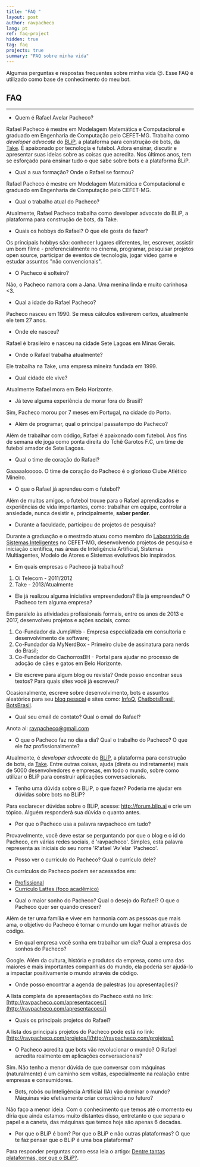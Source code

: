 ```yaml
---
title: "FAQ "
layout: post
author: ravpacheco
lang: pt
ref: faq-project
hidden: true
tag: faq
projects: true
summary: "FAQ sobre minha vida"
---
```


Algumas perguntas e respostas frequentes sobre minha vida 😉. Esse FAQ é utilizado como base de conhecimento do meu bot.

<div class="breaker"></div>

## FAQ 
-----------------------------

* Quem é Rafael Avelar Pacheco?

Rafael Pacheco é mestre em Modelagem Matemática e Computacional e graduado em Engenharia de Computação pelo CEFET-MG. Trabalha como _developer advocate_ do [BLiP](http://blip.ai/), a plataforma para construção de bots, da [Take](https://take.net).
É apaixonado por tecnologia e futebol. Adora ensinar, discutir e apresentar suas ideias sobre as coisas que acredita. 
Nos últimos anos, tem se esforçado para ensinar tudo o que sabe sobre bots e a plataforma BLiP.

* Qual a sua formação? Onde o Rafael se formou?

Rafael Pacheco é mestre em Modelagem Matemática e Computacional e graduado em Engenharia de Computação pelo CEFET-MG. 

* Qual o trabalho atual do Pacheco?

Atualmente, Rafael Pacheco trabalha como developer advocate do BLiP, a plataforma para construção de bots, da Take.

* Quais os hobbys do Rafael? O que ele gosta de fazer?

Os principais hobbys são: conhecer lugares diferentes, ler, escrever, assistir um bom filme - preferencialmente no cinema, programar, pesquisar projetos open source, participar de eventos de tecnologia, jogar video game e estudar assuntos "não convencionais".

* O Pacheco é solteiro?

Não, o Pacheco namora com a Jana. Uma menina linda e muito carinhosa <3.

* Qual a idade do Rafael Pacheco?

Pacheco nasceu em 1990. Se meus cálculos estiverem certos, atualmente ele tem 27 anos.

* Onde ele nasceu?

Rafael é brasileiro e nasceu na cidade Sete Lagoas em Minas Gerais.

* Onde o Rafael trabalha atualmente?

Ele trabalha na Take, uma empresa mineira fundada em 1999.

* Qual cidade ele vive?

Atualmente Rafael mora em Belo Horizonte.

* Já teve alguma experiência de morar fora do Brasil?

Sim, Pacheco morou por 7 meses em Portugal, na cidade do Porto.

* Além de programar, qual o principal passatempo do Pacheco?

Além de trabalhar com código, Rafael é apaixonado com futebol. Aos fins de semana ele joga como ponta direita do Tchê Garotos F.C, um time de futebol amador de Sete Lagoas.

* Qual o time de coração do Rafael?

Gaaaaalooooo. O time de coração do Pacheco é o glorioso Clube Atlético Mineiro.

* O que o Rafael já aprendeu com o futebol?

Além de muitos amigos, o futebol trouxe para o Rafael aprendizados e experiências de vida importantes, como: trabalhar em equipe, controlar a ansiedade, nunca desistir e, principalmente, **saber perder**.

* Durante a faculdade, participou de projetos de pesquisa?

Durante a graduação e o mestrado atuou como membro do <a href="http://www.lsi.cefetmg.br/">Laboratório de Sistemas Inteligentes</a> no CEFET-MG, desenvolvendo projetos de pesquisa e iniciação científica, nas áreas de Inteligência Artificial, Sistemas Multiagentes, Modelo de Atores e Sistemas evolutivos bio inspirados.

* Em quais empresas o Pacheco já trabalhou?

1. Oi Telecom - 2011/2012
2. Take - 2013/Atualmente

* Ele já realizou alguma iniciativa empreendedora? Ela já empreendeu? O Pacheco tem alguma empresa?

Em paralelo às atividades profissionais formais, entre os anos de 2013 e 2017, desenvolveu projetos e ações sociais, como: 

1. Co-Fundador da JumpWeb - Empresa especializada em consultoria e desenvolvimento de software;
2. Co-Fundador da MyNerdBox - Primeiro clube de assinatura para nerds do Brasil;
3. Co-Fundador do CachorrosBH - Portal para ajudar no processo de adoção de cães e gatos em Belo Horizonte.

* Ele escreve para algum blog ou revista? Onde posso encontrar seus textos? Para quais sites você já escreveu?

Ocasionalmente, escreve sobre desenvolvimento, bots e assuntos aleatórios para seu [blog pessoal](http://ravpacheco.com/blog/) e sites como: [InfoQ](http://infoq.com/), [ChatbotsBrasil](https://chatbotsbrasil.take.net/), [BotsBrasil](https://medium.com/botsbrasil).

* Qual seu email de contato? Qual o email do Rafael?

Anota ai: ravpacheco@gmail.com

* O que o Pacheco faz no dia a dia? Qual o trabalho do Pacheco? O que ele faz profissionalmente?

Atualmente, é *developer advocate* do [BLiP](http://blip.ai/), a plataforma para construção de bots, da [Take](https://take.net). Entre outras coisas, ajuda (direta ou indiretamente) mais de 5000 desenvolvedores e empresas, em todo o mundo, sobre como utilizar o BLiP para construir aplicações conversacionais.

* Tenho uma dúvida sobre o BLiP, o que fazer? Poderia me ajudar em dúvidas sobre bots no BLiP?

Para esclarecer dúvidas sobre o BLiP, acesse: http://forum.blip.ai e crie um tópico. Alguém responderá sua dúvida o quanto antes.

* Por que o Pacheco usa a palavra ravpacheco em tudo?

Provavelmente, você deve estar se perguntando por que o blog e o id do Pacheco, em várias redes sociais, é 'ravpacheco'.
Simples, esta palavra representa as iniciais do seu nome 'R'afael 'Av'elar 'Pacheco'.

* Posso ver o currículo do Pacheco? Qual o currículo dele?

Os currículos do Pacheco podem ser acessados em:

- [Profissional](https://goo.gl/LRzSG3)
- [Currículo Lattes (foco acadêmico)](http://lattes.cnpq.br/6347254071071364)

* Qual o maior sonho do Pacheco? Qual o desejo do Rafael? O que o Pacheco quer ser quando crescer?

Além de ter uma família e viver em harmonia com as pessoas que mais ama, o objetivo do Pacheco é tornar o mundo um lugar melhor através de código.

* Em qual empresa você sonha em trabalhar um dia? Qual a empresa dos sonhos do Pacheco?

Google. Além da cultura, história e produtos da empresa, como uma das maiores e mais importantes companhias do mundo, ela poderia ser ajudá-lo a impactar positivamente o mundo através de código.

* Onde posso encontrar a agenda de palestras (ou apresentações)?

A lista completa de apresentações do Pacheco está no link: [http://ravpacheco.com/apresentacoes/](http://ravpacheco.com/apresentacoes/)

* Quais os principais projetos do Rafael?

A lista dos principais projetos do Pacheco pode está no link: [http://ravpacheco.com/projetos/](http://ravpacheco.com/projetos/)

* O Pacheco acredita que bots vão revolucionar o mundo? O Rafael acredita realmente em aplicações conversacionais?

Sim. Não tenho a menor dúvida de que conversar com máquinas (naturalmente) é um caminho sem voltas, especialmente na realação entre empresas e consumidores.

* Bots, robôs ou Inteligência Artificial (IA) vão dominar o mundo? Máquinas vão efetivamente criar consciência no futuro?

Não faço a menor ideia. Com o conhecimento que temos até o momento eu diria que ainda estamos muito distantes disso, entretanto o que separa o papel e a caneta, das máquinas que temos hoje são apenas 6 decadas.

* Por que o BLiP é bom? Por que o BLiP e não outras plataformas? O que te faz pensar que o BLiP é uma boa plataforma?

Para responder perguntas como essa leia o artigo: [Dentre tantas plataformas, por que o BLiP?](http://ravpacheco.com/dentre-tantas-plataformas-blip/).